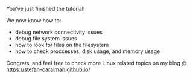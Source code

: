 You've just finished the tutorial!

We now know how to:

  - debug network connectivity issues
  - debug file system issues
  - how to look for files on the filesystem
  - how to check proccesses, disk usage, and memory usage

Congrats, and feel free to check more Linux related topics on my blog @ https://stefan-caraiman.github.io/